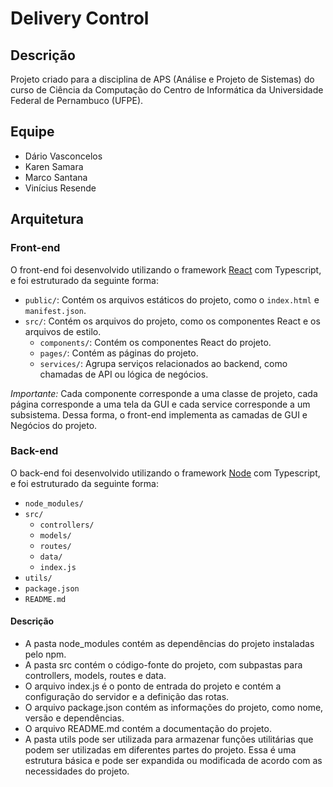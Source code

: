 # Delivery Control

## Descrição

Projeto criado para a disciplina de APS (Análise e Projeto de Sistemas) do curso de Ciência da Computação do Centro de Informática da Universidade Federal de Pernambuco (UFPE).

## Equipe

- Dário Vasconcelos
- Karen Samara
- Marco Santana
- Vinícius Resende

## Arquitetura

### Front-end

O front-end foi desenvolvido utilizando o framework [React](https://reactjs.org/) com Typescript, e foi estruturado da seguinte forma:

- `public/`: Contém os arquivos estáticos do projeto, como o `index.html` e `manifest.json`.
- `src/`: Contém os arquivos do projeto, como os componentes React e os arquivos de estilo.
  - `components/`: Contém os componentes React do projeto.
  - `pages/`: Contém as páginas do projeto.
  - `services/`: Agrupa serviços relacionados ao backend, como chamadas de API ou lógica de negócios.

_Importante:_ Cada componente corresponde a uma classe de projeto, cada página corresponde a uma tela da GUI e cada service corresponde a um subsistema. Dessa forma, o front-end implementa as camadas de GUI e Negócios do projeto.

### Back-end

O back-end foi desenvolvido utilizando o framework [Node](https://nodejs.org/) com Typescript, e foi estruturado da seguinte forma:

- `node_modules/`
- `src/`
  - `controllers/`
  - `models/`
  - `routes/`
  - `data/`
  - `index.js`
- `utils/`
- `package.json`
- `README.md`

#### Descrição
- A pasta node_modules contém as dependências do projeto instaladas pelo npm.
- A pasta src contém o código-fonte do projeto, com subpastas para controllers, models, routes e data.
- O arquivo index.js é o ponto de entrada do projeto e contém a configuração do servidor e a definição das rotas.
- O arquivo package.json contém as informações do projeto, como nome, versão e dependências.
- O arquivo README.md contém a documentação do projeto.
- A pasta utils pode ser utilizada para armazenar funções utilitárias que podem ser utilizadas em diferentes partes do projeto.
Essa é uma estrutura básica e pode ser expandida ou modificada de acordo com as necessidades do projeto.
